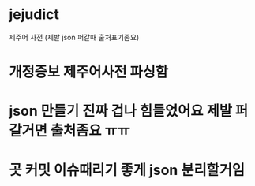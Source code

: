 # jejudict
제주어 사전 (제발 json 퍼갈때 출처표기좀요)

# 개정증보 제주어사전 파싱함
# json 만들기 진짜 겁나 힘들었어요 제발 퍼갈거면 출처좀요 ㅠㅠ 
# 곳 커밋 이슈때리기 좋게 json 분리할거임
